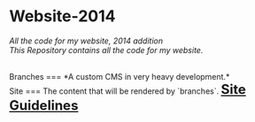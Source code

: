 Website-2014
============

*All the code for my website, 2014 addition*  
*This Repository contains all the code for my website.*

<br>
Branches
===
*A custom CMS in very heavy development.*

<br>
Site
===
The content that will be rendered by `branches`.  
<a href="./Site/Guidelines.md" style="font-weight: bold; font-size: 24px;">Site Guidelines</a>
